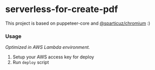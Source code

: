 # serverless-for-create-pdf

This project is based on puppeteer-core and [@sparticuz/chromium](https://github.com/Sparticuz/chromium) :)

### Usage

*Optimized in AWS Lambda environment.*

1. Setup your AWS access key for deploy
1. Run `deploy` script